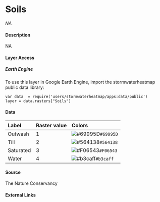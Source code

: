 Soils
================

*NA*

#### Description

NA

#### Layer Access

##### Earth Engine

To use this layer in Google Earth Engine, import the stormwaterheatmap
public data library:

    var data  = require('users/stormwaterheatmap/apps:data/public')
    layer = data.rasters["Soils"]

#### Data

| Label     | Raster value | Colors                                                                    |
|:----------|:-------------|:--------------------------------------------------------------------------|
| Outwash   | 1            | ![\#69995D](https://via.placeholder.com/15/69995D/000000?text=+)`#69995D` |
| Till      | 2            | ![\#564138](https://via.placeholder.com/15/564138/000000?text=+)`#564138` |
| Saturated | 3            | ![\#F06543](https://via.placeholder.com/15/F06543/000000?text=+)`#F06543` |
| Water     | 4            | ![\#b3caff](https://via.placeholder.com/15/b3caff/000000?text=+)`#b3caff` |

#### Source

The Nature Conservancy

#### External Links
